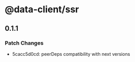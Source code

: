 # @data-client/ssr

## 0.1.1

### Patch Changes

- 5cacc5d0cd: peerDeps compatibility with next versions
